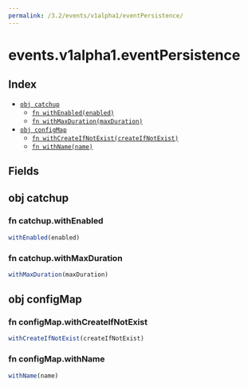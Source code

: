 ```yaml
---
permalink: /3.2/events/v1alpha1/eventPersistence/
---
```


# events.v1alpha1.eventPersistence



## Index

* [`obj catchup`](#obj-catchup)
  * [`fn withEnabled(enabled)`](#fn-catchupwithenabled)
  * [`fn withMaxDuration(maxDuration)`](#fn-catchupwithmaxduration)
* [`obj configMap`](#obj-configmap)
  * [`fn withCreateIfNotExist(createIfNotExist)`](#fn-configmapwithcreateifnotexist)
  * [`fn withName(name)`](#fn-configmapwithname)

## Fields

## obj catchup



### fn catchup.withEnabled

```ts
withEnabled(enabled)
```



### fn catchup.withMaxDuration

```ts
withMaxDuration(maxDuration)
```



## obj configMap



### fn configMap.withCreateIfNotExist

```ts
withCreateIfNotExist(createIfNotExist)
```



### fn configMap.withName

```ts
withName(name)
```


